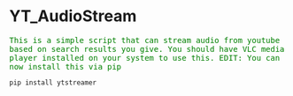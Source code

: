 # YT_AudioStream
<div class="me">
This is a simple script that can stream audio from youtube based on search results you give.
You should have VLC media player installed on your system to use this.
EDIT: You can now install this via pip</div>

```pip install ytstreamer```

<style>

.me{
font-family:monospace;
color:green;
}

</style>
